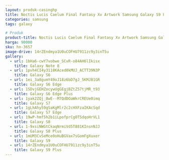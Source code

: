 ```yaml
---
layout: produk-casinghp
title: Noctis Lucis Caelum Final Fantasy Xv Artwork Samsung Galaxy S9 Plus Case
categories: samsung
tags: galaxy

# Produk
product-title: Noctis Lucis Caelum Final Fantasy Xv Artwork Samsung Galaxy S9 Plus Case
harga: 90000
sku: hn-3657
image-drive: 14rZEndmya1U0uCOFHU7911zc9y3inT5u
gallery:
  - url: 1bHa6-cwY7vobwe_SCvR-o84AH6lIkisx
    title: Galaxy Note 8
  - url: 1pvh4CI4y3118KAced0kMUJ_ACTT39N3P
    title: Galaxy S6
  - url: 1ei_3a8gumY49oJ18z6bD7gJ_5KMJ81GR
    title: Galaxy S6 Edge
  - url: 1SDvjGEHZocywUgGEgjBZtZ57tjMR_t93
    title: Galaxy S6 Edge Plus
  - url: 1yak2ZQj_8wE--M7QdDOaWkrCREUe0imq
    title: Galaxy S7
  - url: 1gLhAhy59gSaKgMlr2c2cHXFzaIKAcSqd
    title: Galaxy S7 Edge
  - url: 19wP-hmf5h2b1iLpofprCgOT5dqoHrVL1
    title: Galaxy S8
  - url: 1-9xsiNWGtCkaqNrmiVd5T881KInsnNJJ
    title: Galaxy S8 Plus
  - url: 1mUM3CvSeMce0oHuBGVax7sGomFgXuxer
    title: Galaxy S9
  - url: 14rZEndmya1U0uCOFHU7911zc9y3inT5u
    title: Galaxy S9 Plus
---
```

